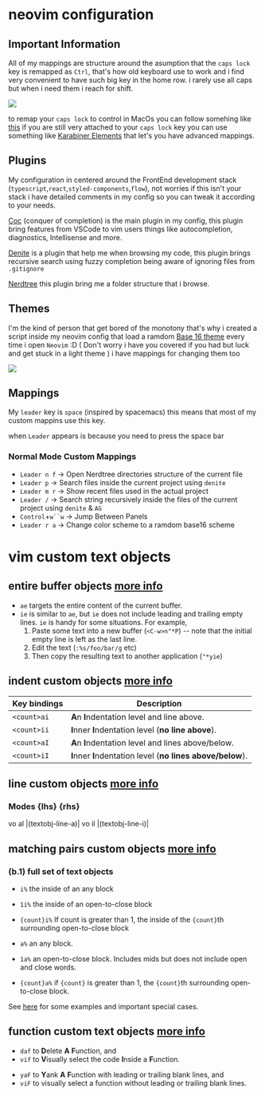 # neovim configuration 

## Important Information

All of my mappings are structure around the asumption that the `caps lock` key is remapped as `Ctrl`,
that's how old keyboard use to work and i find very convenient to have such big key in the home row. i rarely 
use all caps but when i need them i reach for shift.

![](http://www.economyofeffort.com/media/images/sun-keyboard.png)

to remap your `caps lock` to control in MacOs you can follow somehing like [this](https://www.cnet.com/how-to/how-to-change-caps-lock-key-behavior-in-os-x/)
if you are still very attached to your `caps lock` key you can use something like [Karabiner Elements](https://karabiner-elements.pqrs.org/) that let's you have advanced mappings.

## Plugins

My configuration in centered around the FrontEnd development stack (`typescript`,`react`,`styled-components`,`flow`), not worries if this isn't your stack
i have detailed comments in my config so you can tweak it according to your needs.

[Coc](https://github.com/neoclide/coc.nvim) (conquer of completion) is the main plugin in my config, this plugin bring features from VSCode to vim users
things like autocompletion, diagnostics, Intellisense and more.

[Denite](https://github.com/Shougo/denite.nvim)  is a plugin that help me when browsing my code, this plugin brings recursive search using fuzzy completion
being aware of ignoring files from `.gitignore`

[Nerdtree](https://github.com/preservim/nerdtree) this plugin bring me a folder structure that i browse.

## Themes

I'm the kind of person that get bored of the monotony that's why i created a script inside my neovim config that load a ramdom
[Base 16 theme](https://github.com/chriskempson/base16) every time i open `Neovim` :D ( Don't worry i have you 
covered if you had but luck and get stuck in a light theme ) i have mappings for changing them too

![](https://raw.githubusercontent.com/juangabrielr4/dotfiles/master/nvim/.config/nvim/themes.gif)


## Mappings
My `leader` key is `space` (inspired by spacemacs) this means that most of my custom mappins use this key.

when `Leader`  appears is because you need to press the space bar

### Normal Mode Custom Mappings

* `Leader n f` -> Open Nerdtree directories structure of the current file
* `Leader p` -> Search files inside the current project using `denite`
* `Leader m r` -> Show recent files used in the actual project
* `Leader /` -> Search string recursively inside the files of the current project using `denite` & `AG`
* `Control`+`w``w` -> Jump Between Panels
* `Leader r a` -> Change color scheme to a ramdom base16 scheme



# vim custom text objects

## entire buffer objects [more info](https://github.com/kana/vim-textobj-entire/blob/master/README.md)

- `ae` targets the entire content of the current buffer.
- `ie` is similar to `ae`, but `ie` does not include leading and trailing empty
  lines. `ie` is handy for some situations. For example,
  1. Paste some text into a new buffer (`<C-w>n"*P`)
     -- note that the initial empty line is left as the last line.
  2. Edit the text (`:%s/foo/bar/g` etc)
  3. Then copy the resulting text to another application (`"*yie`)

## indent custom objects [more info](https://github.com/kana/vim-textobj-line/blob/master/doc/textobj-line.txt)

| Key bindings | Description                                                 |
| ------------ | ----------------------------------------------------------- |
| `<count>ai`  | **A**n **I**ndentation level and line above.                |
| `<count>ii`  | **I**nner **I**ndentation level (**no line above**).        |
| `<count>aI`  | **A**n **I**ndentation level and lines above/below.         |
| `<count>iI`  | **I**nner **I**ndentation level (**no lines above/below**). |

## line custom objects [more info](https://github.com/michaeljsmith/vim-indent-object/blob/master/README.md)

### Modes {lhs} {rhs}

vo al |<Plug>(textobj-line-a)|
vo il |<Plug>(textobj-line-i)|

## matching pairs custom objects [more info](https://github.com/andymass/vim-matchup/blob/master/README.md)

### (b.1) full set of text objects

- `i%` the inside of an any block
- `1i%` the inside of an open-to-close block
- `{count}i%` If count is greater than 1, the inside of the `{count}`th
  surrounding open-to-close block

- `a%` an any block.
- `1a%` an open-to-close block. Includes mids but does not include open
  and close words.
- `{count}a%` if `{count}` is greater than 1, the `{count}`th surrounding
  open-to-close block.

See [here](#line-wise-operatortext-object-combinations)
for some examples and important special cases.

## function custom text objects [more info](https://github.com/kana/vim-textobj-function/blob/master/README.md)

- `daf` to <strong>D</strong>elete <strong>A</strong> <strong>F</strong>unction, and
- `vif` to <strong>V</strong>isually select the code <strong>I</strong>nside a <strong>F</strong>unction.

* `yaF` to <strong>Y</strong>ank <strong>A</strong> <strong>F</strong>unction with leading or trailing blank lines, and
* `viF` to visually select a function without leading or trailing blank lines.

```

```

